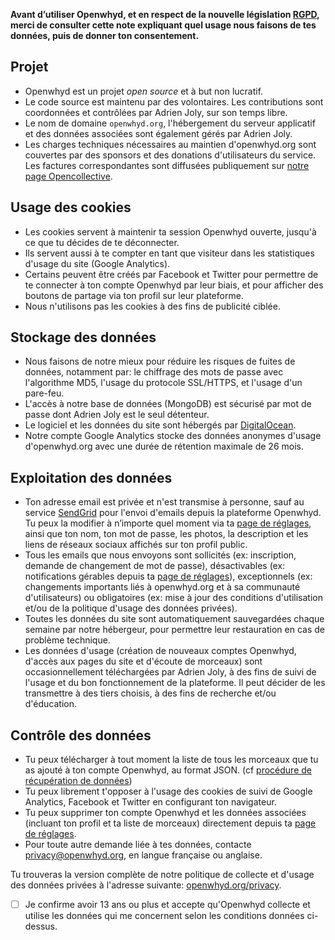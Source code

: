 **Avant d’utiliser Openwhyd, et en respect de la nouvelle législation [RGPD](https://www.eugdpr.org/), merci de consulter cette note expliquant quel usage nous faisons de tes données, puis de donner ton consentement.**

## Projet

- Openwhyd est un projet *open source* et à but non lucratif.
- Le code source est maintenu par des volontaires. Les contributions sont coordonnées et contrôlées par Adrien Joly, sur son temps libre.
- Le nom de domaine `openwhyd.org`, l'hébergement du serveur applicatif et des données associées sont également gérés par Adrien Joly.
- Les charges techniques nécessaires au maintien d'openwhyd.org sont couvertes par des sponsors et des donations d'utilisateurs du service. Les factures correspondantes sont diffusées publiquement sur [notre page Opencollective](https://opencollective.com/openwhyd).

## Usage des cookies

- Les cookies servent à maintenir ta session Openwhyd ouverte, jusqu'à ce que tu décides de te déconnecter.
- Ils servent aussi à te compter en tant que visiteur dans les statistiques d'usage du site (Google Analytics).
- Certains peuvent être créés par Facebook et Twitter pour permettre de te connecter à ton compte Openwhyd par leur biais, et pour afficher des boutons de partage via ton profil sur leur plateforme.
- Nous n'utilisons pas les cookies à des fins de publicité ciblée.

## Stockage des données

- Nous faisons de notre mieux pour réduire les risques de fuites de données, notamment par: le chiffrage des mots de passe avec l'algorithme MD5, l'usage du protocole SSL/HTTPS, et l'usage d'un pare-feu.
- L'accès à notre base de données (MongoDB) est sécurisé par mot de passe dont Adrien Joly est le seul détenteur.
- Le logiciel et les données du site sont hébergés par [DigitalOcean](https://www.digitalocean.com/security/gdpr/).
- Notre compte Google Analytics stocke des données anonymes d'usage d'openwhyd.org avec une durée de rétention maximale de 26 mois.

## Exploitation des données

- Ton adresse email est privée et n'est transmise à personne, sauf au service [SendGrid](https://sendgrid.com/policies/tos/) pour l'envoi d'emails depuis la plateforme Openwhyd. Tu peux la modifier à n’importe quel moment via ta [page de réglages](https://openwhyd.org/settings), ainsi que ton nom, ton mot de passe, les photos, la description et les liens de réseaux sociaux affichés sur ton profil public.
- Tous les emails que nous envoyons sont sollicités (ex: inscription, demande de changement de mot de passe), désactivables (ex: notifications gérables depuis ta [page de réglages](https://openwhyd.org/settings)), exceptionnels (ex: changements importants liés à openwhyd.org et à sa communauté d'utilisateurs) ou obligatoires (ex: mise à jour des conditions d'utilisation et/ou de la politique d'usage des données privées).
- Toutes les données du site sont automatiquement sauvegardées chaque semaine par notre hébergeur, pour permettre leur restauration en cas de problème technique.
- Les données d'usage (création de nouveaux comptes Openwhyd, d'accès aux pages du site et d'écoute de morceaux) sont occasionnellement téléchargées par Adrien Joly, à des fins de suivi de l'usage et du bon fonctionnement de la plateforme. Il peut décider de les transmettre à des tiers choisis, à des fins de recherche et/ou d'éducation.

## Contrôle des données

- Tu peux télécharger à tout moment la liste de tous les morceaux que tu as ajouté à ton compte Openwhyd, au format JSON. (cf [procédure de récupération de données](https://github.com/openwhyd/openwhyd/blob/master/docs/FAQ.md#how-to-export-my-tracks--comment-exporter-ma-musique-en-csv-ou-json-))
- Tu peux librement t'opposer à l'usage des cookies de suivi de Google Analytics, Facebook et Twitter en configurant ton navigateur.
- Tu peux supprimer ton compte Openwhyd et les données associées (incluant ton profil et ta liste de morceaux) directement depuis ta [page de réglages](https://openwhyd.org/settings).
- Pour toute autre demande liée à tes données, contacte [privacy@openwhyd.org](mailto:privacy@openwhyd.org), en langue française ou anglaise.

Tu trouveras la version complète de notre politique de collecte et d'usage des données privées à l'adresse suivante: [openwhyd.org/privacy](/privacy).

- [ ] Je confirme avoir 13 ans ou plus et accepte qu'Openwhyd collecte et utilise les données qui me concernent selon les conditions données ci-dessus.
